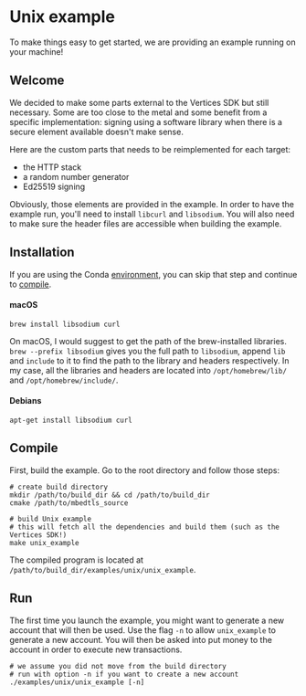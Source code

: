 # Unix example

To make things easy to get started, we are providing an example running on your machine! 

## Welcome

We decided to make some parts external to the Vertices SDK but still necessary. Some are too close
to the metal and some benefit from a specific implementation: signing using a software library when 
there is a secure element available doesn't make sense.

Here are the custom parts that needs to be reimplemented for each target:
- the HTTP stack
- a random number generator
- Ed25519 signing

Obviously, those elements are provided in the example. In order to have the example run, you'll need to install 
`libcurl` and `libsodium`. You will also need to make sure the header files are accessible when building the example.

## Installation

If you are using the Conda [environment](../../utils/environment.yml), you can skip that step and continue to [compile](#compile).

#### macOS

```shell
brew install libsodium curl
```
  
On macOS, I would suggest to get the path of the brew-installed libraries. 
`brew --prefix libsodium` gives you the full path to `libsodium`, append `lib`
and `include` to it to find the path to the library and headers respectively. 
In my case, all the libraries and headers are located into `/opt/homebrew/lib/` and `/opt/homebrew/include/`.

#### Debians

```shell
apt-get install libsodium curl
```

## Compile

First, build the example. Go to the root directory and follow those steps:

```shell
# create build directory
mkdir /path/to/build_dir && cd /path/to/build_dir
cmake /path/to/mbedtls_source

# build Unix example
# this will fetch all the dependencies and build them (such as the Vertices SDK!)
make unix_example
```

The compiled program is located at `/path/to/build_dir/examples/unix/unix_example`.

## Run

The first time you launch the example, you might want to generate a new account that will then be used. 
Use the flag `-n` to allow `unix_example` to generate a new account. You will then be asked into put money to the 
account in order to execute new transactions.

```shell
# we assume you did not move from the build directory
# run with option -n if you want to create a new account
./examples/unix/unix_example [-n]
```
